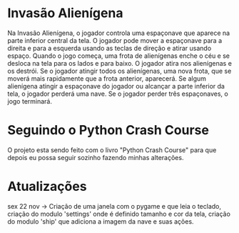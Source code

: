# Invasão Alienígena

 Na Invasão Alienígena, o jogador controla uma espaçonave que aparece na parte inferior central da tela. O jogador pode mover a espaçonave para a direita e para a esquerda usando as teclas de direção e atirar usando espaço. Quando o jogo começa, uma frota de alienígenas enche o céu e se desloca na tela para os lados e para baixo. O jogador atira nos alienígenas e os destrói. Se o jogador atingir todos os alienígenas, uma nova frota, que se moverá mais rapidamente que a frota anterior, aparecerá. Se algum alienígena atingir a espaçonave do jogador ou alcançar a parte inferior da tela, o jogador perderá uma nave. Se o jogador perder três espaçonaves, o jogo terminará.

# Seguindo o Python Crash Course

 O projeto esta sendo feito com o livro "Python Crash Course"  para que depois eu possa seguir sozinho fazendo minhas alterações.

# Atualizações

sex 22 nov -> Criação de uma janela com o pygame e que leia o teclado, criação do modulo 'settings' onde é definido tamanho e cor da tela, criação do modulo 'ship' que adiciona a imagem da nave e suas ações.


